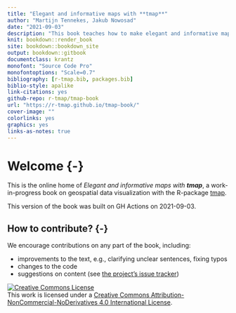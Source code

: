 ```yaml
--- 
title: "Elegant and informative maps with **tmap**"
author: "Martijn Tennekes, Jakub Nowosad"
date: "2021-09-03"
description: "This book teaches how to make elegant and informative maps with the R package tmap."
knit: bookdown::render_book
site: bookdown::bookdown_site
output: bookdown::gitbook
documentclass: krantz
monofont: "Source Code Pro"
monofontoptions: "Scale=0.7"
bibliography: [r-tmap.bib, packages.bib]
biblio-style: apalike
link-citations: yes
github-repo: r-tmap/tmap-book
url: "https://r-tmap.github.io/tmap-book/"
cover-image: ""
colorlinks: yes
graphics: yes
links-as-notes: true
---
```




# Welcome {-}
This is the online home of *Elegant and informative maps with **tmap***, a work-in-progress book on geospatial data visualization with the R-package [tmap](https://github.com/mtennekes/tmap).

This version of the book was built on GH Actions on 2021-09-03.

## How to contribute? {-}

We encourage contributions on any part of the book, including:

- improvements to the text, e.g., clarifying unclear sentences, fixing typos
- changes to the code
- suggestions on content (see [the project’s issue tracker](https://github.com/r-tmap/tmap-book/issues))

<a rel="license" href="http://creativecommons.org/licenses/by-nc-nd/4.0/"><img alt="Creative Commons License" style="border-width:0" src="https://i.creativecommons.org/l/by-nc-nd/4.0/88x31.png" /></a><br />This work is licensed under a <a rel="license" href="http://creativecommons.org/licenses/by-nc-nd/4.0/">Creative Commons Attribution-NonCommercial-NoDerivatives 4.0 International License</a>.
